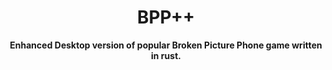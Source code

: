 <h1 align="center">BPP++</h1>  
<p align="center">  
 <b>Enhanced Desktop version of popular Broken Picture Phone game written in rust.</b>  
</p> 
